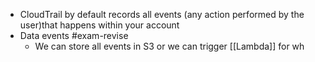 - CloudTrail by default records all events (any action performed by the user)that happens within your account
- Data events #exam-revise
	- We can store all events in S3 or we can trigger [[Lambda]] for wh
